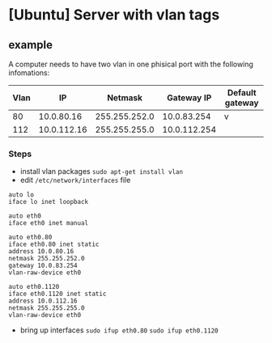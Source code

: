 # [Ubuntu] Server with vlan tags
## example
A computer needs to have two vlan in one phisical port with the following infomations:

| Vlan | IP          | Netmask       | Gateway IP   | Default gateway |
|------|-------------|---------------|--------------|-----------------|
| 80   | 10.0.80.16  | 255.255.252.0 | 10.0.83.254  | v               |
| 112  | 10.0.112.16 | 255.255.255.0 | 10.0.112.254 |                 |

### Steps
- install vlan packages
`sudo apt-get install vlan`
- edit `/etc/network/interfaces` file

```
auto lo
iface lo inet loopback

auto eth0
iface eth0 inet manual

auto eth0.80
iface eth0.80 inet static
address 10.0.80.16
netmask 255.255.252.0
gateway 10.0.83.254
vlan-raw-device eth0

auto eth0.1120
iface eth0.1120 inet static
address 10.0.112.16
netmask 255.255.255.0
vlan-raw-device eth0
```

- bring up interfaces
`sudo ifup eth0.80`
`sudo ifup eth0.1120`
